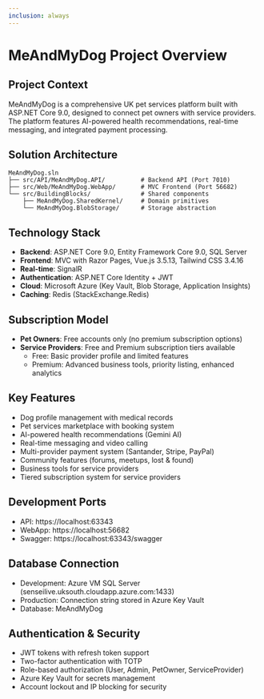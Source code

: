 ```yaml
---
inclusion: always
---
```


# MeAndMyDog Project Overview

## Project Context
MeAndMyDog is a comprehensive UK pet services platform built with ASP.NET Core 9.0, designed to connect pet owners with service providers. The platform features AI-powered health recommendations, real-time messaging, and integrated payment processing.

## Solution Architecture
```
MeAndMyDog.sln
├── src/API/MeAndMyDog.API/          # Backend API (Port 7010)
├── src/Web/MeAndMyDog.WebApp/       # MVC Frontend (Port 56682)
└── src/BuildingBlocks/              # Shared components
    ├── MeAndMyDog.SharedKernel/     # Domain primitives
    └── MeAndMyDog.BlobStorage/      # Storage abstraction
```

## Technology Stack
- **Backend**: ASP.NET Core 9.0, Entity Framework Core 9.0, SQL Server
- **Frontend**: MVC with Razor Pages, Vue.js 3.5.13, Tailwind CSS 3.4.16
- **Real-time**: SignalR
- **Authentication**: ASP.NET Core Identity + JWT
- **Cloud**: Microsoft Azure (Key Vault, Blob Storage, Application Insights)
- **Caching**: Redis (StackExchange.Redis)

## Subscription Model
- **Pet Owners**: Free accounts only (no premium subscription options)
- **Service Providers**: Free and Premium subscription tiers available
  - Free: Basic provider profile and limited features
  - Premium: Advanced business tools, priority listing, enhanced analytics

## Key Features
- Dog profile management with medical records
- Pet services marketplace with booking system
- AI-powered health recommendations (Gemini AI)
- Real-time messaging and video calling
- Multi-provider payment system (Santander, Stripe, PayPal)
- Community features (forums, meetups, lost & found)
- Business tools for service providers
- Tiered subscription system for service providers

## Development Ports
- API: https://localhost:63343
- WebApp: https://localhost:56682
- Swagger: https://localhost:63343/swagger

## Database Connection
- Development: Azure VM SQL Server (senseilive.uksouth.cloudapp.azure.com:1433)
- Production: Connection string stored in Azure Key Vault
- Database: MeAndMyDog

## Authentication & Security
- JWT tokens with refresh token support
- Two-factor authentication with TOTP
- Role-based authorization (User, Admin, PetOwner, ServiceProvider)
- Azure Key Vault for secrets management
- Account lockout and IP blocking for security